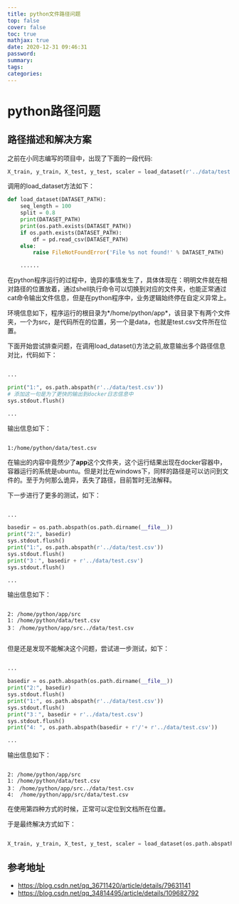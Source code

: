 ```yaml
---
title: python文件路径问题
top: false
cover: false
toc: true
mathjax: true
date: 2020-12-31 09:46:31
password:
summary:
tags:
categories:
---
```


# python路径问题

## 路径描述和解决方案

之前在小同志编写的项目中，出现了下面的一段代码:

```python
X_train, y_train, X_test, y_test, scaler = load_dataset(r'../data/test.csv')

```
调用的load_dataset方法如下：

```python
def load_dataset(DATASET_PATH):
    seq_length = 100
    split = 0.8
    print(DATASET_PATH)
    print(os.path.exists(DATASET_PATH))
    if os.path.exists(DATASET_PATH):
        df = pd.read_csv(DATASET_PATH)
    else:
        raise FileNotFoundError('File %s not found!' % DATASET_PATH)

    ......

```

在python程序运行的过程中，诡异的事情发生了，具体体现在：明明文件就在相对路径的位置放着，通过shell执行命令可以切换到对应的文件夹，也能正常通过cat命令输出文件信息，但是在python程序中，业务逻辑始终停在自定义异常上。

环境信息如下，程序运行的根目录为*/home/python/app*，该目录下有两个文件夹，一个为src，是代码所在的位置，另一个是data，也就是test.csv文件所在位置。

下面开始尝试排查问题，在调用load_dataset()方法之前,故意输出多个路径信息对比，代码如下：

```python

...

print("1:", os.path.abspath(r'../data/test.csv'))
# 添加这一句是为了更快的输出到docker日志信息中
sys.stdout.flush()

...
```

输出信息如下：
```

1:/home/python/data/test.csv

```

在输出的内容中竟然少了**app**这个文件夹，这个运行结果出现在docker容器中，容器运行的系统是ubuntu。但是对比在windows下，同样的路径是可以访问到文件的。至于为何那么诡异，丢失了路径，目前暂时无法解释。

下一步进行了更多的测试，如下：

```python

...

basedir = os.path.abspath(os.path.dirname(__file__))
print("2:", basedir)
sys.stdout.flush()
print("1:", os.path.abspath(r'../data/test.csv'))
sys.stdout.flush()
print("3：", basedir + r'../data/test.csv')
sys.stdout.flush()

...

```

输出信息如下：
```

2: /home/python/app/src
1: /home/python/data/test.csv
3： /home/python/app/src../data/test.csv


```

但是还是发现不能解决这个问题，尝试进一步测试，如下：

```python

...

basedir = os.path.abspath(os.path.dirname(__file__))
print("2:", basedir)
sys.stdout.flush()
print("1:", os.path.abspath(r'../data/test.csv'))
sys.stdout.flush()
print("3：", basedir + r'../data/test.csv')
sys.stdout.flush()
print("4: ", os.path.abspath(basedir + r'/'+ r'../data/test.csv'))

...

```

输出信息如下：
```

2: /home/python/app/src
1: /home/python/data/test.csv
3： /home/python/app/src../data/test.csv
4:  /home/python/app/src/data/test.csv

```

在使用第四种方式的时候，正常可以定位到文档所在位置。

于是最终解决方式如下：

```python

X_train, y_train, X_test, y_test, scaler = load_dataset(os.path.abspath(basedir + r'/'+ r'../data/test.csv'))

```

## 参考地址

* https://blog.csdn.net/qq_36711420/article/details/79631141
* https://blog.csdn.net/qq_34814495/article/details/109682792